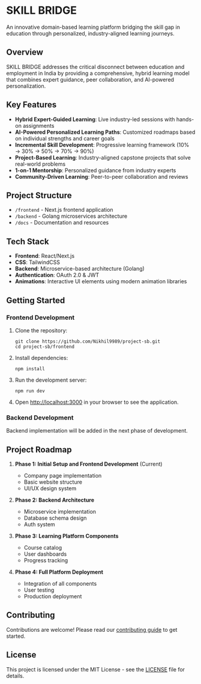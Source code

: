 # SKILL BRIDGE

An innovative domain-based learning platform bridging the skill gap in education through personalized, industry-aligned learning journeys.

## Overview

SKILL BRIDGE addresses the critical disconnect between education and employment in India by providing a comprehensive, hybrid learning model that combines expert guidance, peer collaboration, and AI-powered personalization.

## Key Features

- **Hybrid Expert-Guided Learning**: Live industry-led sessions with hands-on assignments
- **AI-Powered Personalized Learning Paths**: Customized roadmaps based on individual strengths and career goals
- **Incremental Skill Development**: Progressive learning framework (10% → 30% → 50% → 70% → 90%)
- **Project-Based Learning**: Industry-aligned capstone projects that solve real-world problems
- **1-on-1 Mentorship**: Personalized guidance from industry experts
- **Community-Driven Learning**: Peer-to-peer collaboration and reviews

## Project Structure

- `/frontend` - Next.js frontend application
- `/backend` - Golang microservices architecture
- `/docs` - Documentation and resources

## Tech Stack

- **Frontend**: React/Next.js
- **CSS**: TailwindCSS
- **Backend**: Microservice-based architecture (Golang)
- **Authentication**: OAuth 2.0 & JWT
- **Animations**: Interactive UI elements using modern animation libraries

## Getting Started

### Frontend Development

1. Clone the repository:
   ```
   git clone https://github.com/Nikhil9989/project-sb.git
   cd project-sb/frontend
   ```

2. Install dependencies:
   ```
   npm install
   ```

3. Run the development server:
   ```
   npm run dev
   ```

4. Open [http://localhost:3000](http://localhost:3000) in your browser to see the application.

### Backend Development

Backend implementation will be added in the next phase of development.

## Project Roadmap

1. **Phase 1: Initial Setup and Frontend Development** (Current)
   - Company page implementation
   - Basic website structure
   - UI/UX design system

2. **Phase 2: Backend Architecture**
   - Microservice implementation
   - Database schema design
   - Auth system

3. **Phase 3: Learning Platform Components**
   - Course catalog
   - User dashboards
   - Progress tracking

4. **Phase 4: Full Platform Deployment**
   - Integration of all components
   - User testing
   - Production deployment

## Contributing

Contributions are welcome! Please read our [contributing guide](CONTRIBUTING.md) to get started.

## License

This project is licensed under the MIT License - see the [LICENSE](LICENSE) file for details.